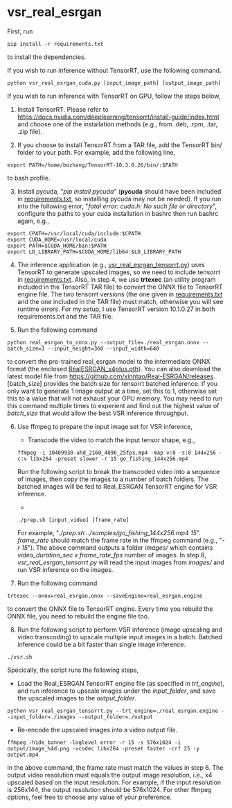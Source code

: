 # vsr_real_esrgan
First, run 
```
pip install -r requirements.txt
```
to install the dependencies.

If you wish to run inference without TensorRT, use the following command. 
```
python vsr_real_esrgan_cuda.py [input_image_path] [output_image_path]
```

If you wish to run inference with TensorRT on GPU, follow the steps below,
1. Install TensorRT. Please refer to https://docs.nvidia.com/deeplearning/tensorrt/install-guide/index.html and choose one of the installation methods (e.g., from .deb, .rpm, .tar, .zip file).

2. If you choose to install TensorRT from a TAR file, add the TensorRT bin/ folder to your path. For example, add the following line,
```
export PATH=/home/bozhang/TensorRT-10.3.0.26/bin/:$PATH
```
to bash profile.

3. Install pycuda, "*pip install pycuda*" (**pycuda** should have been included in [requirements.txt](requirements.txt), so installing pycuda may not be needed). If you run into the following error, "*fatal error: cuda.h: No such file or directory*", configure the paths to your cuda installation in bashrc then run bashrc again, e.g., 
```
export CPATH=/usr/local/cuda/include:$CPATH
export CUDA_HOME=/usr/local/cuda
export PATH=$CUDA_HOME/bin:$PATH
export LD_LIBRARY_PATH=$CUDA_HOME/lib64:$LD_LIBRARY_PATH
```

4. The inference application (e.g., [vsr_real_esrgan_tensorrt.py](vsr_real_esrgan_tensorrt.py)) uses TensorRT to generate upscaled images, so we need to include tensorrt in [requirements.txt](requirements.txt). Also, in step 4, we use **trtexec** (an utility program included in the TensorRT TAR file) to convert the ONNX file to TensorRT engine file. The two tensorrt versions (the one given in [requirements.txt](requirements.txt) and the one included in the TAR file) must match, otherwise you will see runtime errors. For my setup, I use TensorRT version 10.1.0.27 in both requirements.txt and the TAR file.

5. Run the following command
```
python real_esrgan_to_onnx.py --output_file=./real_esrgan.onnx --batch_size=3 --input_height=360 --input_width=640
```
to convert the pre-trained real_esrgan model to the intermediate ONNX format (the enclosed [RealESRGAN_x4plus.pth](RealESRGAN_x4plus.pth)). You can also download the latest model file from https://github.com/xinntao/Real-ESRGAN/releases. [batch_size] provides the batch size for tensorrt batched inference. If you only want to generate 1 image output at a time, set this to 1, otherwise set this to a value that will not exhaust your GPU memory. You may need to run this command multiple times to experient and find out the highest value of *batch_size* that would allow the best VSR inference throughput.

6. Use ffmpeg to prepare the input image set for VSR inference,
   - Transcode the video to match the input tensor shape, e.g.,
   ```
   ffmpeg -i 10409938-uhd_2160_4096_25fps.mp4 -map v:0 -s:0 144x256 -c:v libx264 -preset slower -r 15 go_fishing_144x256.mp4
   ```

   Run the following script to break the transcoded video into a sequence of images, then copy the images to a number of batch folders. The batched images will be fed to Real_ESRGAN TensorRT engine for VSR inference.

   - 
   ```
   ./prep.sh [input_video] [frame_rate]
   ```
   For example, "*./prep.sh ../samples/go_fishing_144x256.mp4 15*". *frame_rate* should match the frame rate in the ffmpeg command (e.g., "*-r 15*"). The above command outputs a folder *images/* which contains *video_duration_sec x frame_rate_fps* number of images. In step 8, *vsr_real_esrgan_tensorrt.py* will read the input images from *images/* and run VSR inference on the images.

7. Run the following command
```
trtexec --onnx=real_esrgan.onnx --saveEngine=real_esrgan.engine
``` 
to convert the ONNX file to TensorRT engine. Every time you rebuild the ONNX file, you need to rebuild the engine file too.

8. Run the following script to perform VSR inference (image upscaling and video transcoding) to upscale multiple input images in a batch. Batched inference could be a bit faster than single image inference.
```
./vsr.sh
```
Specically, the script runs the following steps,
   - Load the Real_ESRGAN TensorRT engine file (as specified in *trt_engine*), and run inference to upscale    images under the *input_folder*, and save the upscaled images to the *output_folder*.
```   
python vsr_real_esrgan_tensorrt.py --trt_engine=./real_esrgan.engine --input_folder=./images --output_folder=./output
```
   - Re-encode the upscaled images into a video output file.
```
ffmpeg -hide_banner -loglevel error -r 15 -s 576x1024 -i output/image_%4d.png -vcodec libx264 -preset faster -crf 25 -y output.mp4
```
In the above command, the frame rate must match the values in step 6. The output video resolution must equals the output image resolution, i.e., x4 upscaled based on the input resolution. For example, if the input resolution is 256x144, the output resolution should be 576x1024. For other ffmpeg options, feel free to choose any value of your preference. 